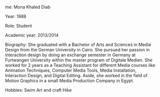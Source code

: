 me: Mona Khaled Diab

Year: 1988

Role: Student

Academic year: 2013/2014

Biography: She graduated with a Bachelor of Arts and Sciences in Media Design from the German University in Cairo. She pursued her passion in interaction design by doing an exchange semester in Germany at Furtwangen University within the master program of Digitale Medien. She worked for 2 years as a Teaching Assistant for different Media courses like Animation Techniques, Computer Media Tools, Media Installation, Interaction Design, and Digital Editing. Aside, she worked in the field of Motion Graphics in a small Media Production Company in Egypt.

Hobbies:
Swim
Art and craft
Hike
